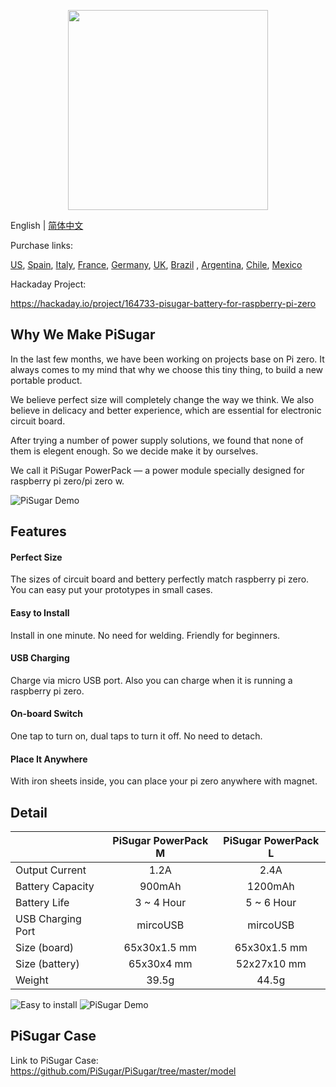 <p align="center">
  <img width="320" src="https://raw.githubusercontent.com/JdaieLin/PiSugar/master/logo.jpg">
</p>

English | [简体中文](./README.zh-CN.md)

Purchase links: 

<a href="https://www.amazon.com/dp/B07R7Z2334">US</a>, 
<a href="https://www.amazon.es/dp/B07RLZ8Q3M">Spain</a>, 
<a href="https://www.amazon.it/dp/B07RFVDG3P">Italy</a>, 
<a href="https://www.amazon.fr/dp/B07RHX3P9Z">France</a>, 
<a href="https://www.amazon.de/dp/B07RHWYMTJ">Germany</a>, 
<a href="https://www.amazon.co.uk/dp/B07RDNT8CY">UK</a>, 
<a href="https://produto.mercadolivre.com.br/MLB-1266063761-modulo-de-alimentaco-pisugar-para-raspberry-pi-zero-e-zero-_JM">Brazil</a> ,
<a href="https://articulo.mercadolibre.com.ar/MLA-797198973-modulo-de-fuente-de-alimentacion-pisugar-para-frambuesa-pi-c-_JM">Argentina</a>, 
<a href="https://articulo.mercadolibre.cl/MLC-495393761-modulo-de-fuente-de-alimentacion-pisugar-para-frambuesa-pi-c-_JM">Chile</a>, 
<a href="https://articulo.mercadolibre.com.mx/MLM-695553490-modulo-de-fuente-de-alimentacion-pisugar-para-frambuesa-pi-c-_JM">Mexico</a> 


Hackaday Project:

https://hackaday.io/project/164733-pisugar-battery-for-raspberry-pi-zero


## Why We Make PiSugar

In the last few months, we have been working on projects base on Pi zero. It always comes to my mind that why we choose this tiny thing, to build a new portable product.

We believe perfect size will completely change the way we think.
We also believe in delicacy and better experience, which are essential for electronic circuit board.

After trying a number of power supply solutions, we found that none of them is elegent enough.
So we decide make it by ourselves. 

We call it PiSugar PowerPack — a power module specially designed for raspberry pi zero/pi zero w.

![PiSugar Demo](https://raw.githubusercontent.com/JdaieLin/PiSugar/master/demo.gif)


## Features

#### Perfect Size
The sizes of circuit board and bettery perfectly match raspberry pi zero. You can easy put your prototypes in small cases.

#### Easy to Install
Install in one minute. No need for welding. Friendly for beginners.

#### USB Charging
Charge via micro USB port. Also you can charge when it is running a raspberry pi zero.

#### On-board Switch
One tap to turn on, dual taps to turn it off. No need to detach.

#### Place It Anywhere
With iron sheets inside, you can place your pi zero anywhere with magnet.


## Detail

|  | PiSugar PowerPack M | PiSugar PowerPack L | 
| - | :-: | :-: | 
| Output Current | 1.2A | 2.4A | 
| Battery Capacity | 900mAh | 1200mAh |
| Battery Life | 3 ~ 4 Hour | 5 ~ 6 Hour |
| USB Charging Port | mircoUSB | mircoUSB |
| Size (board) | 65x30x1.5 mm | 65x30x1.5 mm |
| Size (battery) | 65x30x4 mm | 52x27x10 mm |
| Weight | 39.5g | 44.5g |

![Easy to install](https://raw.githubusercontent.com/JdaieLin/PiSugar/master/installation.gif)
![PiSugar Demo](https://raw.githubusercontent.com/JdaieLin/PiSugar/master/demo2.png)


## PiSugar Case
Link to PiSugar Case: https://github.com/PiSugar/PiSugar/tree/master/model


